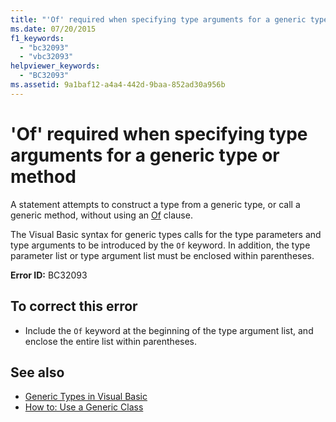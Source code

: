 ```yaml
---
title: "'Of' required when specifying type arguments for a generic type or method"
ms.date: 07/20/2015
f1_keywords: 
  - "bc32093"
  - "vbc32093"
helpviewer_keywords: 
  - "BC32093"
ms.assetid: 9a1baf12-a4a4-442d-9baa-852ad30a956b
---
```

# 'Of' required when specifying type arguments for a generic type or method
A statement attempts to construct a type from a generic type, or call a generic method, without using an [Of](../../visual-basic/language-reference/statements/of-clause.md) clause.  
  
 The Visual Basic syntax for generic types calls for the type parameters and type arguments to be introduced by the `Of` keyword. In addition, the type parameter list or type argument list must be enclosed within parentheses.  
  
 **Error ID:** BC32093  
  
## To correct this error  
  
- Include the `Of` keyword at the beginning of the type argument list, and enclose the entire list within parentheses.  
  
## See also

- [Generic Types in Visual Basic](../../visual-basic/programming-guide/language-features/data-types/generic-types.md)
- [How to: Use a Generic Class](../../visual-basic/programming-guide/language-features/data-types/how-to-use-a-generic-class.md)
